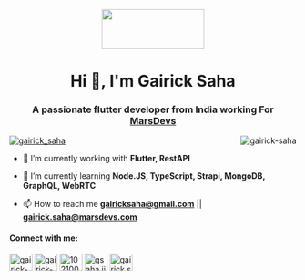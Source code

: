 <p align="center"> <img src="https://www.google.com/u/2/ac/images/logo.gif?uid=115119925603540354080&service=google_gsuite" width=180 height=70/></p>

<h1 align="center">Hi 👋, I'm Gairick Saha</h1>
<h3 align="center">A passionate flutter developer from India working For <a href="https://www.marsdevs.com/">MarsDevs</a></h3>

<p >
  <a align="left" href="https://www.linkedin.com/in/gairicksaha/" target="blank"><img src="https://img.shields.io/twitter/follow/gairick_saha?logo=twitter&style=for-the-badge" alt="gairick_saha" /></a>
  <a align="left" href="https://github.com/gairick-saha" target="blank"><img align="right" src="https://komarev.com/ghpvc/?username=marsdevs-gairick-saha&label=Profile%20views&color=0e75b6&style=flat" alt="gairick-saha" /></a>
</p>



- 🔭 I’m currently working with **Flutter, RestAPI**

- 🌱 I’m currently learning **Node.JS, TypeScript, Strapi, MongoDB, GraphQL, WebRTC**

- 📫 How to reach me **gairicksaha@gmail.com** || **gairick.saha@marsdevs.com**

<h4 align="left">Connect with me:</h4>
<p align="left">
<a href="https://github.com/gairick-saha" target="blank"><img align="center" src="https://raw.githubusercontent.com/rahuldkjain/github-profile-readme-generator/master/src/images/icons/Social/github.svg" alt="gairick-saha" height="30" width="40" /></a>
<a href="https://www.linkedin.com/in/gairicksaha/" target="blank"><img align="center" src="https://raw.githubusercontent.com/rahuldkjain/github-profile-readme-generator/master/src/images/icons/Social/linked-in-alt.svg" alt="gairick-s-3a276993" height="30" width="40" /></a>
<a href="https://stackoverflow.com/users/10210042/gairick-saha" target="blank"><img align="center" src="https://raw.githubusercontent.com/rahuldkjain/github-profile-readme-generator/master/src/images/icons/Social/stack-overflow.svg" alt="10210042/gairick-saha" height="30" width="40" /></a>
<a href="https://fb.com/gsaha.jit" target="blank"><img align="center" src="https://raw.githubusercontent.com/rahuldkjain/github-profile-readme-generator/master/src/images/icons/Social/facebook.svg" alt="gsaha.jit" height="30" width="40" /></a>
<a href="https://instagram.com/gairick.saha" target="blank"><img align="center" src="https://raw.githubusercontent.com/rahuldkjain/github-profile-readme-generator/master/src/images/icons/Social/instagram.svg" alt="gairick.saha" height="30" width="40" /></a>
</p>
